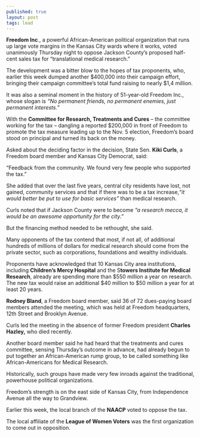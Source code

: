 ```yaml
---
published: true
layout: post
tags: lead
---
```


**Freedom Inc**., a powerful African-American political organization that runs up large vote margins in the Kansas City wards where it works, voted unanimously Thursday night to oppose Jackson County’s proposed half-cent sales tax for  “translational medical research.”

The development was a bitter blow to the hopes of tax proponents, who, earlier this week dumped another $400,000 into their campaign effort, bringing their campaign committee’s total fund raising to nearly $1,4 million.

It was also a seminal moment in the history of 51-year-old Freedom Inc., whose slogan is _“No permanent friends, no permanent enemies, just permanent interests.”_

With the **Committee for Research, Treatments and Cures** – the committee working for the tax – dangling a reported $200,000 in front of Freedom to promote the tax measure leading up to the Nov. 5 election, Freedom’s board stood on principal and turned its back on the money.

Asked about the deciding factor in the decision, State Sen. **Kiki Curls**, a Freedom board member and Kansas City Democrat, said:

“Feedback from the community. We found very few people who supported the tax.”

She added that over the last five years, central city residents have lost, not gained, community services and that if there was to be a tax increase,_“it would better be put to use for basic services”_ than medical research.

Curls noted that if Jackson County were to become _“a research mecca, it would be an awesome opportunity for the city.”_

But the financing method needed to be rethought, she said.

Many opponents of the tax contend that most, if not all, of additional hundreds of millions of dollars for medical research should come from the private sector, such as corporations, foundations and wealthy individuals.

Proponents have acknowledged that 10 Kansas City area institutions, including **Children’s Mercy Hospital** and the S**towers Institute for Medical Research**, already are spending more than $550 million a year on research. The new tax would raise an additional $40 million to $50 million a year for at least 20 years.       

**Rodney Bland**, a Freedom board member, said 36 of 72 dues-paying board members attended the meeting, which was held at Freedom headquarters, 12th Street and Brooklyn Avenue. 

Curls led the meeting in the absence of former Freedom president **Charles Hazley,** who died recently. 

Another board member said he had heard that the treatments and cures committee, sensing Thursday’s outcome in advance, had already begun to put together an African-American rump group, to be called something like African-Americans for Medical Research.

Historically, such groups have made very few inroads against the traditional, powerhouse political organizations. 

Freedom’s strength is on the east side of Kansas City, from Independence Avenue all the way to Grandview.

Earlier this week, the local branch of the **NAACP** voted to oppose the tax.

The local affiliate of the **League of Women Voters** was the first organization to come out in opposition.